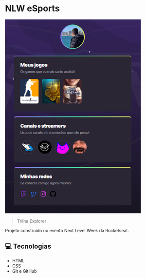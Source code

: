 # NLW eSports

![preview](./.github/preview.png)

> Trilha Explorer

Projeto construído no evento Next Level Week da Rocketseat.

## 💻 Tecnologias

- HTML
- CSS
- Git e GitHub


